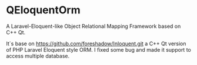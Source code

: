 # QEloquentOrm
A Laravel-Eloquent-like Object Relational Mapping Framework based on C++ Qt.

It`s base on https://github.com/foreshadow/Inloquent.git a C++ Qt version of PHP Laravel Eloquent style ORM.
I fixed some bug and made it support to access multiple database.



